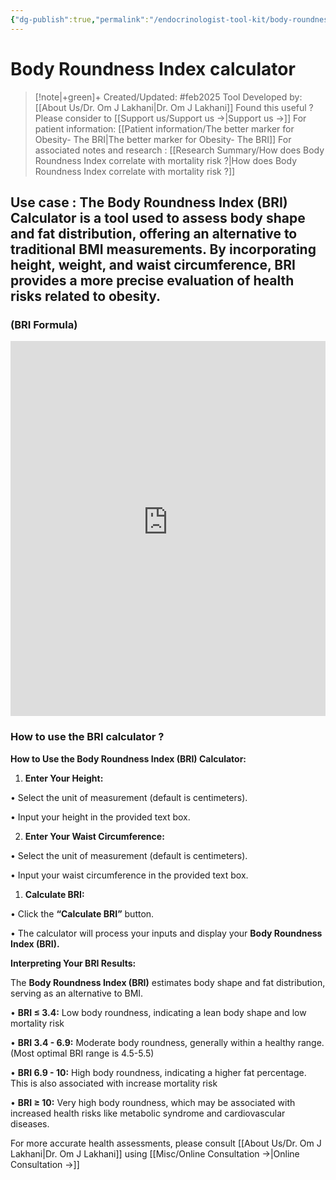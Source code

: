 ```yaml
---
{"dg-publish":true,"permalink":"/endocrinologist-tool-kit/body-roundness-index-calculator/"}
---
```



<script data-goatcounter="https://endocrinologyindia.goatcounter.com/count" async src="//gc.zgo.at/count.js"></script>

# Body Roundness Index calculator

> [!note|+green]+ Created/Updated: #feb2025 
> Tool Developed by: [[About Us/Dr. Om J Lakhani\|Dr. Om J Lakhani]]
> Found this useful ? Please consider to [[Support us/Support us →\|Support us →]]
> For patient information: [[Patient information/The better marker for Obesity- The BRI\|The better marker for Obesity- The BRI]]
> For associated notes and research : [[Research Summary/How does Body Roundness Index correlate with mortality risk ?\|How does Body Roundness Index correlate with mortality risk ?]]


## Use case : The **Body Roundness Index (BRI) Calculator** is a tool used to assess body shape and fat distribution, offering an alternative to traditional BMI measurements. By incorporating height, weight, and waist circumference, BRI provides a more precise evaluation of health risks related to obesity.

### (BRI Formula)

<iframe src="https://endocrinologyindia.github.io/bricalculator/" width="100%" height="600" style="border: none;"></iframe>


### How to use the BRI calculator ?

**How to Use the Body Roundness Index (BRI) Calculator:**

1. **Enter Your Height:**

• Select the unit of measurement (default is centimeters).

• Input your height in the provided text box.

2. **Enter Your Waist Circumference:**

• Select the unit of measurement (default is centimeters).

• Input your waist circumference in the provided text box.

1. **Calculate BRI:**

• Click the **“Calculate BRI”** button.

• The calculator will process your inputs and display your **Body Roundness Index (BRI).**

**Interpreting Your BRI Results:**

  

The **Body Roundness Index (BRI)** estimates body shape and fat distribution, serving as an alternative to BMI.

• **BRI ≤ 3.4:** Low body roundness, indicating a lean body shape and low mortality risk

• **BRI 3.4 - 6.9:** Moderate body roundness, generally within a healthy range. (Most optimal BRI range is 4.5-5.5)

• **BRI 6.9 - 10:** High body roundness, indicating a higher fat percentage. This is also associated with increase mortality risk

• **BRI ≥ 10:** Very high body roundness, which may be associated with increased health risks like metabolic syndrome and cardiovascular diseases.

  

For more accurate health assessments, please consult [[About Us/Dr. Om J Lakhani\|Dr. Om J Lakhani]] using [[Misc/Online Consultation →\|Online Consultation →]]